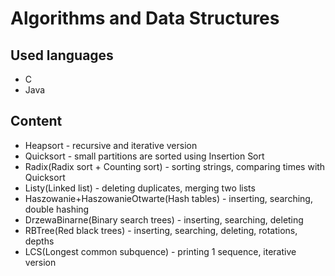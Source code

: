 # Algorithms and Data Structures
## Used languages
- C
- Java
## Content
- Heapsort - recursive and iterative version
- Quicksort - small partitions are sorted using Insertion Sort
- Radix(Radix sort + Counting sort) - sorting strings, comparing times with Quicksort
- Listy(Linked list) - deleting duplicates, merging two lists
- Haszowanie+HaszowanieOtwarte(Hash tables) - inserting, searching, double hashing
- DrzewaBinarne(Binary search trees) - inserting, searching, deleting
- RBTree(Red black trees) - inserting, searching, deleting, rotations, depths
- LCS(Longest common subquence) - printing 1 sequence, iterative version
